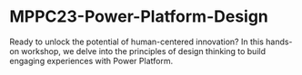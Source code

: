 # MPPC23-Power-Platform-Design
Ready to unlock the potential of human-centered innovation? In this hands-on workshop, we delve into the principles of design thinking to build engaging experiences with Power Platform. 
